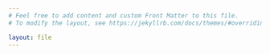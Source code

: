 ```yaml
---
# Feel free to add content and custom Front Matter to this file.
# To modify the layout, see https://jekyllrb.com/docs/themes/#overriding-theme-defaults

layout: file
---
```

